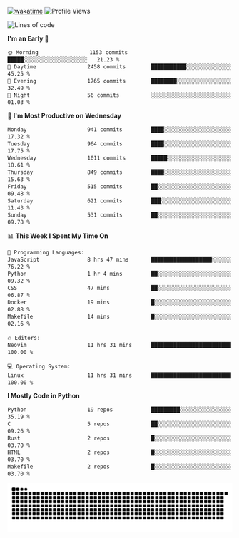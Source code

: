 [![wakatime](https://wakatime.com/badge/user/b920b284-3cde-4cd4-b72e-f7f22d050b16.svg)](https://wakatime.com/@b920b284-3cde-4cd4-b72e-f7f22d050b16)
![Profile Views](http://img.shields.io/badge/Profile%20Views-4586-blue)
<!--START_SECTION:waka-->
![Lines of code](https://img.shields.io/badge/From%20Hello%20World%20I%27ve%20Written-5.2%20million%20lines%20of%20code-blue)

**I'm an Early 🐤** 

```text
🌞 Morning                1153 commits        █████░░░░░░░░░░░░░░░░░░░░   21.23 % 
🌆 Daytime                2458 commits        ███████████░░░░░░░░░░░░░░   45.25 % 
🌃 Evening                1765 commits        ████████░░░░░░░░░░░░░░░░░   32.49 % 
🌙 Night                  56 commits          ░░░░░░░░░░░░░░░░░░░░░░░░░   01.03 % 
```
📅 **I'm Most Productive on Wednesday** 

```text
Monday                   941 commits         ████░░░░░░░░░░░░░░░░░░░░░   17.32 % 
Tuesday                  964 commits         ████░░░░░░░░░░░░░░░░░░░░░   17.75 % 
Wednesday                1011 commits        █████░░░░░░░░░░░░░░░░░░░░   18.61 % 
Thursday                 849 commits         ████░░░░░░░░░░░░░░░░░░░░░   15.63 % 
Friday                   515 commits         ██░░░░░░░░░░░░░░░░░░░░░░░   09.48 % 
Saturday                 621 commits         ███░░░░░░░░░░░░░░░░░░░░░░   11.43 % 
Sunday                   531 commits         ██░░░░░░░░░░░░░░░░░░░░░░░   09.78 % 
```


📊 **This Week I Spent My Time On** 

```text
💬 Programming Languages: 
JavaScript               8 hrs 47 mins       ███████████████████░░░░░░   76.22 % 
Python                   1 hr 4 mins         ██░░░░░░░░░░░░░░░░░░░░░░░   09.32 % 
CSS                      47 mins             ██░░░░░░░░░░░░░░░░░░░░░░░   06.87 % 
Docker                   19 mins             █░░░░░░░░░░░░░░░░░░░░░░░░   02.88 % 
Makefile                 14 mins             █░░░░░░░░░░░░░░░░░░░░░░░░   02.16 % 

🔥 Editors: 
Neovim                   11 hrs 31 mins      █████████████████████████   100.00 % 

💻 Operating System: 
Linux                    11 hrs 31 mins      █████████████████████████   100.00 % 
```

**I Mostly Code in Python** 

```text
Python                   19 repos            █████████░░░░░░░░░░░░░░░░   35.19 % 
C                        5 repos             ██░░░░░░░░░░░░░░░░░░░░░░░   09.26 % 
Rust                     2 repos             █░░░░░░░░░░░░░░░░░░░░░░░░   03.70 % 
HTML                     2 repos             █░░░░░░░░░░░░░░░░░░░░░░░░   03.70 % 
Makefile                 2 repos             █░░░░░░░░░░░░░░░░░░░░░░░░   03.70 % 
```




<!--END_SECTION:waka-->
![Snake animation](https://raw.githubusercontent.com/timmypidashev/timmypidashev/main/commits.svg)
